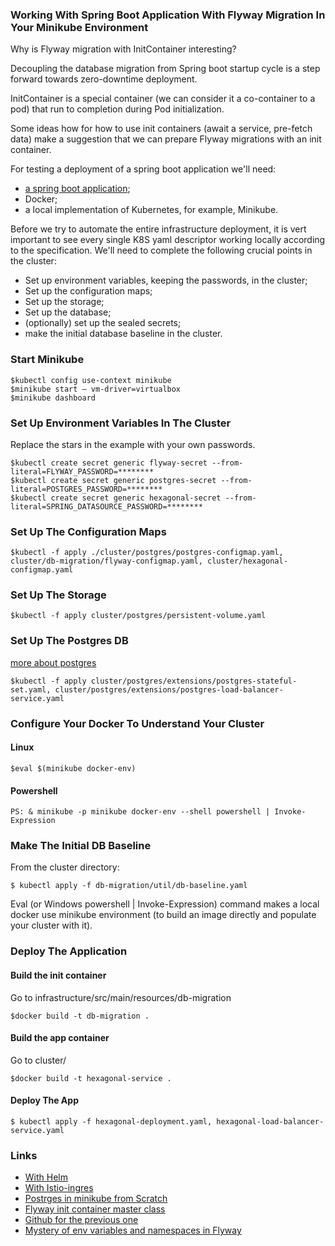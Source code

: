 ### Working With Spring Boot Application With Flyway Migration In Your Minikube Environment 

Why is Flyway migration with InitContainer interesting?

Decoupling the database migration from Spring boot startup cycle
is a step forward towards zero-downtime deployment.

InitContainer is a special container (we can consider it a co-container to a pod) 
that run to completion during Pod initialization.

Some ideas how for how to use init containers (await a service, pre-fetch data) make a suggestion
that we can prepare Flyway migrations with an init container.

For testing a deployment of a spring boot application we'll need:
- [a spring boot application](../README.md);
- Docker;
- a local implementation of Kubernetes, for example, Minikube.

Before we try to automate the entire infrastructure deployment,
it is vert important to see every single K8S yaml descriptor working locally according to the specification.
We'll need to complete the following crucial points in the cluster:
- Set up environment variables, keeping the passwords, in the cluster;
- Set up the configuration maps; 
- Set up the storage;
- Set up the database;
- (optionally) set up the  sealed secrets;
- make the initial database baseline in the cluster.

### Start Minikube

```console
$kubectl config use-context minikube
$minikube start — vm-driver=virtualbox
$minikube dashboard
```
### Set Up Environment Variables In The Cluster

Replace the stars in the example with your own passwords.
```console
$kubectl create secret generic flyway-secret --from-literal=FLYWAY_PASSWORD=********
$kubectl create secret generic postgres-secret --from-literal=POSTGRES_PASSWORD=********
$kubectl create secret generic hexagonal-secret --from-literal=SPRING_DATASOURCE_PASSWORD=********
```

### Set Up The Configuration Maps
```console
$kubectl -f apply ./cluster/postgres/postgres-configmap.yaml, cluster/db-migration/flyway-configmap.yaml, cluster/hexagonal-configmap.yaml
```
### Set Up The Storage
```console
$kubectl -f apply cluster/postgres/persistent-volume.yaml

```
### Set Up The Postgres DB
[more about postgres](postgres/postgres.md)
```console
$kubectl -f apply cluster/postgres/extensions/postgres-stateful-set.yaml, cluster/postgres/extensions/postgres-load-balancer-service.yaml
```
### Configure Your Docker To Understand Your Cluster
#### Linux
```console
$eval $(minikube docker-env)
```
#### Powershell
```console
PS: & minikube -p minikube docker-env --shell powershell | Invoke-Expression
```

### Make The Initial DB Baseline
From the cluster directory:
```console
$ kubectl apply -f db-migration/util/db-baseline.yaml
```
Eval (or Windows powershell | Invoke-Expression) command makes a local docker use minikube environment 
(to build an image directly and populate your cluster with it).

### Deploy The Application
#### Build the init container
Go to infrastructure/src/main/resources/db-migration
```console
$docker build -t db-migration .
```
#### Build the app container
Go to cluster/
```console
$docker build -t hexagonal-service .
```
#### Deploy The App
```console
$ kubectl apply -f hexagonal-deployment.yaml, hexagonal-load-balancer-service.yaml
```
### Links

- [With Helm](https://medium.com/@hijessicahsu/deploy-postgres-on-minikube-5cd8f9ffc9c)
- [With Istio-ingres](https://medium.com/swlh/deploy-spring-boot-app-on-kubernetes-minikube-on-macos-df410ef858c8)
- [Postrges in minikube from Scratch](https://www.digitalocean.com/community/tutorials/how-to-deploy-postgres-to-kubernetes-cluster)
- [Flyway init container master class](https://blog.sebastian-daschner.com/entries/flyway-migrate-databases-managed-k8s)
- [Github for the previous one](https://github.com/sdaschner/zero-downtime-kubernetes/tree/db-migrations)
- [Mystery of env variables and namespaces in Flyway](https://documentation.red-gate.com/fd/environments-namespace-277578909.html)
